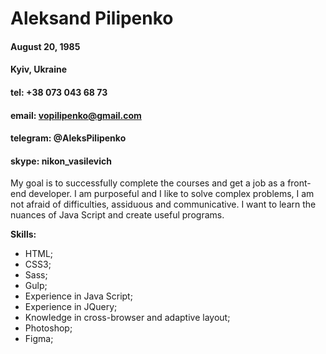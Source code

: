 # Aleksand Pilipenko

#### August 20, 1985

#### Kyiv, Ukraine

#### tel: +38 073 043 68 73

#### email: vopilipenko@gmail.com

#### telegram: @AleksPilipenko

#### skype: nikon_vasilevich

My goal is to successfully complete the courses and get a job as a front-end developer. I am purposeful and I like to solve complex problems, I am not afraid of difficulties, assiduous and communicative. I want to learn the nuances of Java Script and create useful programs.

**Skills:**

* HTML;
* CSS3;
* Sass;
* Gulp;
* Experience in Java Script;
* Experience in JQuery;
* Knowledge in cross-browser and adaptive layout;
* Photoshop;
* Figma;
